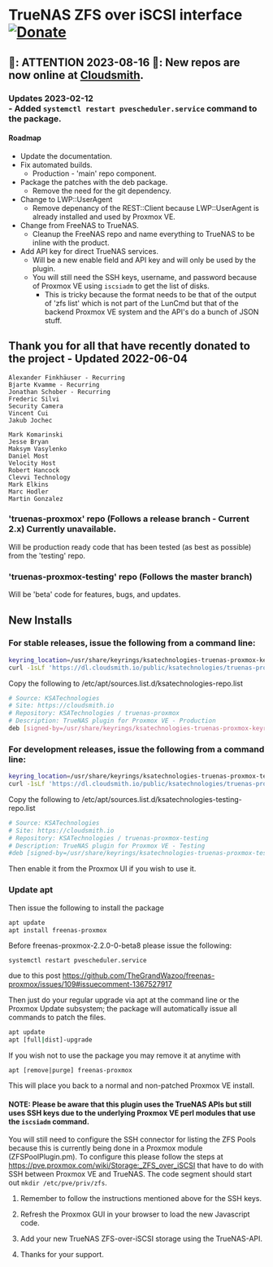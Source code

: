 # TrueNAS ZFS over iSCSI interface  [![Donate](https://www.paypalobjects.com/en_US/i/btn/btn_donateCC_LG.gif)](https://www.paypal.com/cgi-bin/webscr?cmd=_s-xclick&hosted_button_id=TCLNEMBUYQUXN&source=url)

## 📢: ATTENTION 2023-08-16 📢: New repos are now online at [Cloudsmith](#new-installs).

### Updates 2023-02-12<br/>  - Added `systemctl restart pvescheduler.service` command to the package.
#### Roadmap
* Update the documentation.
* Fix automated builds.
  * Production - 'main' repo component.
* Package the patches with the deb package.
  * Remove the need for the git dependency.
* Change to LWP::UserAgent
  * Remove depenancy of the REST::Client because LWP::UserAgent is already installed and used by Proxmox VE.
* Change from FreeNAS to TrueNAS.
  * Cleanup the FreeNAS repo and name everything to TrueNAS to be inline with the product.
* Add API key for direct TrueNAS services.
  * Will be a new enable field and API key and will only be used by the plugin.
  * You will still need the SSH keys, username, and password because of Proxmox VE using `iscsiadm` to get the list of disks.
    * This is tricky because the format needs to be that of the output of 'zfs list' which is not part of the LunCmd but that of the backend Proxmox VE system and the API's do a bunch of JSON stuff.

## Thank you for all that have recently donated to the project - Updated 2022-06-04
    Alexander Finkhäuser - Recurring
    Bjarte Kvamme - Recurring
    Jonathan Schober - Recurring
    Frederic Silvi
    Security Camera
    Vincent Cui
    Jakub Jochec
    
    Mark Komarinski
    Jesse Bryan
    Maksym Vasylenko
    Daniel Most
    Velocity Host
    Robert Hancock
    Clevvi Technology
    Mark Elkins
    Marc Hodler
    Martin Gonzalez

### 'truenas-proxmox' repo (Follows a release branch - Current 2.x) Currently unavailable.
Will be production ready code that has been tested (as best as possible) from the 'testing' repo.

### 'truenas-proxmox-testing' repo (Follows the master branch)
Will be 'beta' code for features, bugs, and updates.

## New Installs

### For stable releases, issue the following from a command line:
```bash
keyring_location=/usr/share/keyrings/ksatechnologies-truenas-proxmox-keyring.gpg
curl -1sLf 'https://dl.cloudsmith.io/public/ksatechnologies/truenas-proxmox/gpg.284C106104A8CE6D.key' |  gpg --dearmor >> ${keyring_location}
```

Copy the following to /etc/apt/sources.list.d/ksatechnologies-repo.list
```bash
# Source: KSATechnologies
# Site: https://cloudsmith.io
# Repository: KSATechnologies / truenas-proxmox
# Description: TrueNAS plugin for Proxmox VE - Production
deb [signed-by=/usr/share/keyrings/ksatechnologies-truenas-proxmox-keyring.gpg] https://dl.cloudsmith.io/public/ksatechnologies/truenas-proxmox/deb/debian any-version main
```

### For development releases, issue the following from a command line:
```bash
keyring_location=/usr/share/keyrings/ksatechnologies-truenas-proxmox-testing-keyring.gpg
curl -1sLf 'https://dl.cloudsmith.io/public/ksatechnologies/truenas-proxmox-testing/gpg.CACC9EE03F2DFFCC.key' |  gpg --dearmor >> ${keyring_location}
```

Copy the following to /etc/apt/sources.list.d/ksatechnologies-testing-repo.list
```bash
# Source: KSATechnologies
# Site: https://cloudsmith.io
# Repository: KSATechnologies / truenas-proxmox-testing
# Description: TrueNAS plugin for Proxmox VE - Testing
#deb [signed-by=/usr/share/keyrings/ksatechnologies-truenas-proxmox-testing-keyring.gpg] https://dl.cloudsmith.io/public/ksatechnologies/truenas-proxmox-testing/deb/debian any-version main
```
Then enable it from the Proxmox UI if you wish to use it.

### Update apt
Then issue the following to install the package
```bash
apt update
apt install freenas-proxmox
```

Before freenas-proxmox-2.2.0-0-beta8 please issue the following:
```
systemctl restart pvescheduler.service
```
due to this post https://github.com/TheGrandWazoo/freenas-proxmox/issues/109#issuecomment-1367527917

Then just do your regular upgrade via apt at the command line or the Proxmox Update subsystem; the package will automatically issue all commands to patch the files.
```bash
apt update
apt [full|dist]-upgrade
```

If you wish not to use the package you may remove it at anytime with
```
apt [remove|purge] freenas-proxmox
```
This will place you back to a normal and non-patched Proxmox VE install.

#### NOTE: Please be aware that this plugin uses the TrueNAS APIs but still uses SSH keys due to the underlying Proxmox VE perl modules that use the ```iscsiadm``` command.

You will still need to configure the SSH connector for listing the ZFS Pools because this is currently being done in a Proxmox module (ZFSPoolPlugin.pm). To configure this please follow the steps at https://pve.proxmox.com/wiki/Storage:_ZFS_over_iSCSI that have to do with SSH between Proxmox VE and TrueNAS. The code segment should start out `mkdir /etc/pve/priv/zfs`.

1. Remember to follow the instructions mentioned above for the SSH keys.

2. Refresh the Proxmox GUI in your browser to load the new Javascript code.

3. Add your new TrueNAS ZFS-over-iSCSI storage using the TrueNAS-API.

4. Thanks for your support.
